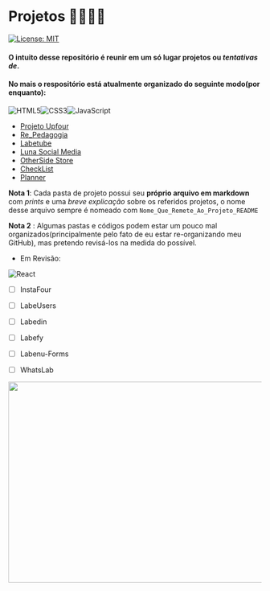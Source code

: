 # Projetos 🚧🚧🚧🚧

[![License: MIT](https://img.shields.io/badge/License-MIT-yellow.svg)](https://opensource.org/licenses/MIT)

#### O intuito desse repositório é reunir em um só lugar projetos ou *tentativas de*.

#### No mais o respositório está atualmente organizado do seguinte modo(por enquanto):


<img alt="HTML5" src="https://img.shields.io/badge/html5%20-%23E34F26.svg?&style=for-the-badge&logo=html5&logoColor=white"/><img alt="CSS3" src="https://img.shields.io/badge/css3%20-%231572B6.svg?&style=for-the-badge&logo=css3&logoColor=white"/><img alt="JavaScript" src="https://img.shields.io/badge/javascript%20-%23323330.svg?&style=for-the-badge&logo=javascript&logoColor=%23F7DF1E"/>

 - [Projeto Upfour](https://github.com/Pereira-Araujo/Projetos/tree/main/Projetos_Vanilla/projetoUpfour)
 - [Re_Pedagogia](https://github.com/Pereira-Araujo/Projetos/tree/main/Projetos_Vanilla/Re_Pedagogia)
 - [Labetube](https://github.com/Pereira-Araujo/Projetos/tree/main/Projetos_Vanilla/Labetube)
 - [Luna Social Media](https://github.com/Pereira-Araujo/Projetos/tree/main/Projetos_Vanilla/LunaSocialMedia)
 - [OtherSide Store](https://github.com/Pereira-Araujo/Projetos/tree/main/Projetos_Vanilla/OtherSide_Store)
 - [CheckList](https://github.com/Pereira-Araujo/Projetos/tree/main/Projetos_Vanilla/CheckList)
 - [Planner](https://github.com/Pereira-Araujo/Projetos/tree/main/Projetos_Vanilla/planner)

**Nota 1**: Cada pasta de projeto possui seu **próprio arquivo em markdown** com *prints* e uma *breve explicação* sobre os referidos projetos, o nome desse arquivo sempre é nomeado com `Nome_Que_Remete_Ao_Projeto_README`

**Nota 2** : Algumas pastas e códigos podem estar um pouco mal organizados(principalmente pelo fato de eu estar re-organizando meu GitHub), mas pretendo revisá-los na medida do possível.

- Em Revisão:


<img alt="React" src="https://img.shields.io/badge/react%20-%2320232a.svg?&style=for-the-badge&logo=react&logoColor=%2361DAFB"/>

 - [ ] InstaFour
 - [ ] LabeUsers
 - [ ] Labedin
 - [ ] Labefy
 - [ ] Labenu-Forms
 - [ ] WhatsLab
 

<img width=600 height=400 src="https://codinginfinite.com/wp-content/uploads/2019/05/maxresdefault-1.jpg">


